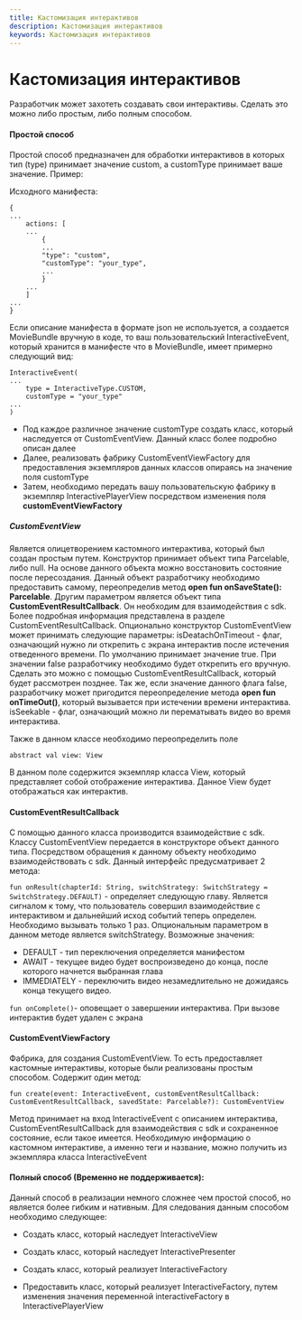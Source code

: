 ```yaml
---
title: Кастомизация интерактивов
description: Кастомизация интерактивов
keywords: Кастомизация интерактивов
---
```


# Кастомизация интерактивов

Разработчик может захотеть создавать свои интерактивы. Сделать это можно либо простым, либо полным способом. 

#### Простой способ
Простой способ предназначен для обработки интерактивов в которых тип (type) принимает значение custom, а
customType принимает ваше значение. Пример:   
 
Исходного манифеста:
```
{
...
    actions: [
    ...
        {
        ...
        "type": "custom",
        "customType": "your_type",
        ...
        }
    ...
    ]
...
}
```
Если описание манифеста в формате json не используется, а создается MovieBundle вручную в коде, 
то ваш пользовательский InteractiveEvent, который хранится в манифесте что в MovieBundle, имеет примерно следующий вид:
```
InteractiveEvent(
...
    type = InteractiveType.CUSTOM,
    customType = "your_type"
...
)
```
- Под каждое различное значение customType создать класс, который наследуется от CustomEventView. Данный класс более подробно описан далее   
- Далее, реализовать фабрику CustomEventViewFactory для предоставления экземпляров данных классов опираясь на значение поля
customType   
- Затем, необходимо передать вашу пользовательскую фабрику в экземпляр InteractivePlayerView посредством изменения поля
 **customEventViewFactory**
##### CustomEventView
Является олицетворением кастомного интерактива, который был создан простым путем.
Конструктор принимает объект типа Parcelable, либо null. На основе данного объекта
можно восстановить состояние после пересоздания. Данный объект разработчику необходимо предоставить самому,
переопределив метод **open fun onSaveState(): Parcelable**. 
Другим параметром является объект типа **CustomEventResultCallback**. 
Он необходим для взаимодействия с sdk. Более подробная информация представлена в разделе CustomEventResultCallback.
Опционально конструктор CustomEventView может принимать следующие параметры:
isDeatachOnTimeout - флаг, означающий нужно ли открепить с экрана интерактив после истечения отведенного времени. 
По умолчанию принимает значение true. При значении false разработчику необходимо будет открепить его вручную. 
Сделать это можно с помощью CustomEventResultCallback, который будет рассмотрен позднее. Так же, если значение данного 
флага false, разработчику может пригодится переопределение метода **open fun onTimeOut()**, который вызывается при 
истечении времени интерактива.
isSeekable - флаг, означающий можно ли перематывать видео во время интерактива.

Также в данном классе необходимо переопределить поле

``abstract val view: View``
 
В данном поле содержится экземпляр класса View, который представляет собой отображение интерактива. Данное View будет 
отображаться как интерактив.

#### CustomEventResultCallback
С помощью данного класса производится взаимодействие с sdk. Классу CustomEventView передается в конструкторе объект 
данного типа. Посредством обращения к данному объекту необходимо взаимодействовать с sdk. Данный интерфейс 
предусматривает 2 метода:

``fun onResult(chapterId: String, switchStrategy: SwitchStrategy = SwitchStrategy.DEFAULT)`` - определяет следующую главу. 
Является сигналом к тому, что пользователь совершил взаимодействие с интерактивом и дальнейший исход событий теперь 
определен. Необходимо вызывать только 1 раз.
Опциональным параметром в данном методе является switchStrategy. Возможные значения:
- DEFAULT - тип переключения определяется манифестом
- AWAIT - текущее видео будет воспроизведено до конца, после которого начнется выбранная глава
- IMMEDIATELY - переключить видео незамедлительно не дожидаясь конца текущего видео.

``fun onComplete()``- оповещает о завершении интерактива. При вызове интерактив будет удален с экрана
#### CustomEventViewFactory
Фабрика, для создания CustomEventView. То есть предоставляет кастомные интерактивы, которые были реализованы 
простым способом.
Содержит один метод:

```fun create(event: InteractiveEvent, customEventResultCallback: CustomEventResultCallback, savedState: Parcelable?): CustomEventView```

Метод принимает на вход InteractiveEvent с описанием интерактива, CustomEventResultCallback для взаимодействия с sdk и сохраненное состояние, если такое имеется.
Необходимую информацию о кастомном интерактиве, а именно теги и название, можно получить из экземпляра класса InteractiveEvent
#### Полный способ (**Временно не поддерживается**):
Данный способ в реализации немного сложнее чем простой способ, но является более гибким и нативным. Для следования данным способом необходимо следующее:

- Создать класс, который наследует InteractiveView

- Создать класс, который наследует InteractivePresenter

- Создать класс, который реализует InteractiveFactory

- Предоставить класс, который реализует InteractiveFactory, путем изменения значения переменной interactiveFactory в InteractivePlayerView


